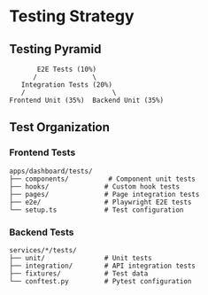 # Testing Strategy

## Testing Pyramid

```text
       E2E Tests (10%)
      /              \
   Integration Tests (20%)
   /                      \
Frontend Unit (35%)  Backend Unit (35%)
```

## Test Organization

### Frontend Tests
```text
apps/dashboard/tests/
├── components/          # Component unit tests
├── hooks/              # Custom hook tests  
├── pages/              # Page integration tests
├── e2e/                # Playwright E2E tests
└── setup.ts            # Test configuration
```

### Backend Tests
```text
services/*/tests/
├── unit/               # Unit tests
├── integration/        # API integration tests
├── fixtures/           # Test data
└── conftest.py         # Pytest configuration
```
